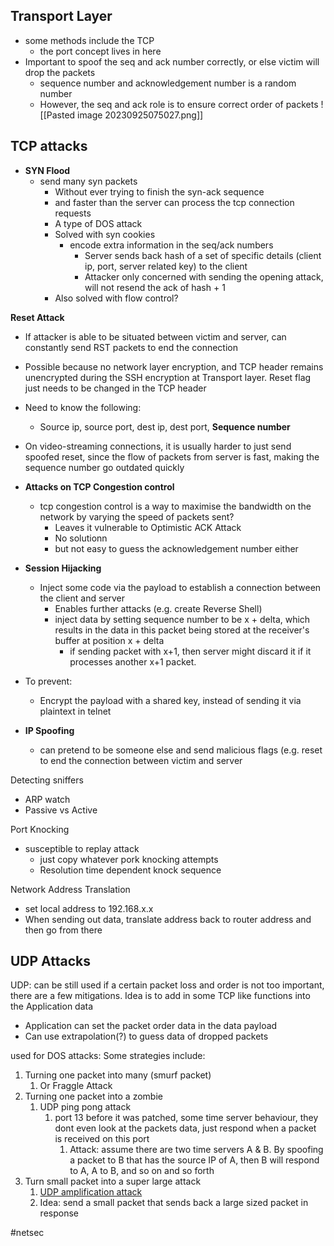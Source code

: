 ## Transport Layer
- some methods include the TCP   
    - the port concept lives in here
- Important to spoof the seq and ack number correctly, or else victim will drop the packets
    - sequence number and acknowledgement number is a random number
    - However, the seq and ack role is to ensure correct order of packets
    ![[Pasted image 20230925075027.png]]
    

## TCP attacks

- **SYN Flood**    
    - send many syn packets
        - Without ever trying to finish the syn-ack sequence
        - and faster than the server can process the tcp connection requests
        - A type of DOS attack
        - Solved with syn cookies
            - encode extra information in the seq/ack numbers
                - Server sends back hash of a set of specific details (client ip, port, server related key) to the client
                - Attacker only concerned with sending the opening attack, will not resend the ack of hash + 1
        - Also solved with flow control?

**Reset Attack**
- If attacker is able to be situated between victim and server, can constantly send RST packets to end the connection
- Possible because no network layer encryption, and TCP header remains unencrypted during the SSH encryption at Transport layer. Reset flag just needs to be changed in the TCP header
- Need to know the following:
	- Source ip, source port, dest ip, dest port, **Sequence number**
- On video-streaming connections, it is usually harder to just send spoofed reset, since the flow of packets from server is fast, making the sequence number go outdated quickly

- **Attacks on TCP Congestion control**
    - tcp congestion control is a way to maximise the bandwidth on the network by varying the speed of packets sent?
        - Leaves it vulnerable to Optimistic ACK Attack
        - No solutionn
        - but not easy to guess the acknowledgement number either
- **Session Hijacking**
    - Inject some code via the payload to establish a connection between the client and server 
	    - Enables further attacks (e.g. create Reverse Shell)
	    - inject data by setting sequence number to be x + delta, which results in the data in this packet being stored at the receiver's buffer at position x + delta
		    - if sending packet with x+1, then server might discard it if it processes another x+1 packet.
 -  To prevent:
	 - Encrypt the payload with a shared key, instead of sending it via plaintext in telnet
- **IP Spoofing**
    - can pretend to be someone else and send malicious flags (e.g. reset to end the connection between victim and server



Detecting sniffers
- ARP watch
- Passive vs Active

Port Knocking
- susceptible to replay attack
	- just copy whatever pork knocking attempts
	- Resolution time dependent knock sequence

Network Address Translation
- set local address to 192.168.x.x 
- When sending out data, translate address back to router address and then go from there

## UDP Attacks

UDP: can be still used if a certain packet loss and order is not too important, there are a few mitigations. Idea is to add in some TCP like functions into the Application data
- Application can set the packet order data in the data payload
- Can use extrapolation(?) to guess data of dropped packets

used for DOS attacks: Some strategies include:
1. Turning one packet into many (smurf packet)
	1. Or Fraggle Attack
2. Turning one packet into a zombie
	1. UDP ping pong attack 
		1. port 13 before it was patched, some time server behaviour, they dont even look at the packets data, just respond when a packet is received on this port
			1. Attack: assume there are two time servers A & B. By spoofing a packet to B that has the source IP of A, then B will respond to A, A to B, and so on and so forth
3. Turn small packet into a super large attack
	1. [UDP amplification attack](https://www.imperva.com/learn/ddos/ntp-amplification/)
	2. Idea: send a small packet that sends back a large sized packet in response

#netsec 